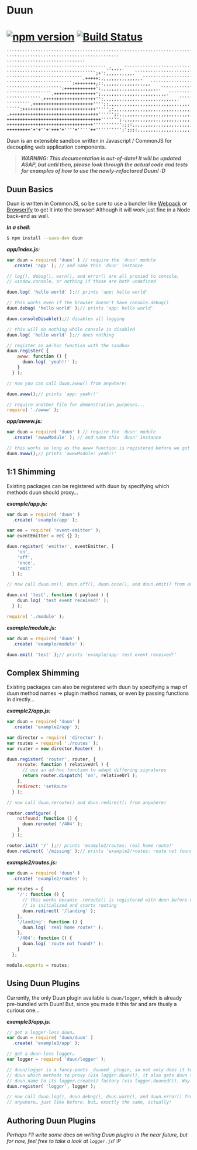 # Duun

#  [![npm version](https://badge.fury.io/js/duun.svg)](http://badge.fury.io/js/duun) [![Build Status](https://travis-ci.org/mattlubner/duun.svg?branch=master)](https://travis-ci.org/mattlubner/duun)

    ``````````````````````````````````````````````````````````````````````````
    ``````````````````````````````````````````` ``````````````````````````````
    ``````````````````````````````````````.:,,,,.`````````````````````````````
    ``````````````````````````````````;+':,,,,,,,,,,.`````````````````````````
    `````````````````````````````.+++++:,,,,,,,,,,,,,,,.``````````````````````
    `````````````````````````:++++++++;::,,,,,,,,,,,,,,,,,,```````````````````
    `````````````````````:++++++++++++':,,,,,,,,,,,,,,,,,,,,,,.```````````````
    `````````````````.++++++++++++++++';,,,,,,,,,,,,,,,,,,,,,,,,,.````````````
    `````````````.++++++++++++++++++++'';,,,,,,,,,,,,,,,,,,,,,,,,,,,,.````````
    `````````.+++++++++++++++++++++++'''';:,,,,,,,,,,,,,,,,,,,,,,,,,,,,,,.````
    `````:++++++++++++++++++++++++++++''''';:,,,,,,,,,,,,,,,,,,,,,,,,,,,,,,,,`
    .++++++++++++++++++++++++++++++++++'''''';:,,,,,,,,,,,,,,,,,,,,,,,,,,,,,,,
    ++++++++++++++++++++++++++++++++++++''''''';:,,,,,,,,,,,,,,,,,,,,,,,,,,,,,
    +++++++++++++++++++++++++++++++++''''''''''';;;:,,,,,,,,,,,,,,,,,,,,,,,,,,
    +++++++++'+'+''+'+++'+''''+'''''++'''''''''';';;;:,,,,,,,,,,,,,,,,,,,,,,,,

Duun is an extensible sandbox written in Javascript / CommonJS for decoupling web application components.


> **_WARNING: This documentation is out-of-date! It will be updated ASAP, but until then, please look through the actual code and tests for examples of how to use the newly-refactored Duun! :D_**


## Duun Basics
Duun is written in CommonJS, so be sure to use a bundler like [Webpack](http://webpack.github.io) or [Browserify](http://browserify.org) to get it into the browser! Although it will work just fine in a Node back-end as well.

_**In a shell:**_
```sh
$ npm install --save-dev duun
```

_**app/index.js:**_
```js
var duun = require( 'duun' ) // require the 'duun' module
  .create( 'app' ); // and name this 'duun' instance

// log(), debug(), warn(), and error() are all proxied to console,
// window.console, or nothing if those are both undefined

duun.log( 'hello world' );// prints 'app: hello world'

// this works even if the browser doesn't have console.debug()
duun.debug( 'hello world' );// prints 'app: hello world'

duun.consoleDisable();// disables all logging

// this will do nothing while console is disabled
duun.log( 'hello world' );// does nothing

// register an ad-hoc function with the sandbox
duun.register( {
    awww: function () {
      duun.log( 'yeah!!' );
    }
  } );

// now you can call duun.awww() from anywhere!

duun.awww();// prints 'app: yeah!!'

// require another file for demonstration purposes...
require( './awww' );
```

_**app/awww.js:**_
```js
var duun = require( 'duun' ) // require the 'duun' module
  .create( 'awwwModule' ); // and name this 'duun' instance

// this works so long as the awww function is registered before we got here
duun.awww();// prints 'awwwModule: yeah!!'

```


## 1:1 Shimming
Existing packages can be registered with duun by specifying which methods duun should proxy…

_**example/app.js:**_
```js
var duun = require( 'duun' )
  .create( 'example/app' );

var ee = require( 'event-emitter' );
var eventEmitter = ee( {} );

duun.register( 'emitter', eventEmitter, [
    'on',
    'off',
    'once',
    'emit'
  ] );

// now call duun.on(), duun.off(), duun.once(), and duun.emit() from anywhere!

duun.on( 'test', function ( payload ) {
    duun.log( 'test event received!' );
  } );

require( './module' );
```

_**example/module.js:**_
```js
var duun = require( 'duun' )
  .create( 'example/module' );

duun.emit( 'test' );// prints 'example/app: test event received!'
```


## Complex Shimming
Existing packages can also be registered with duun by specifying a map of duun method names -> plugin method names, or even by passing functions in directly…

_**example2/app.js:**_
```js
var duun = require( 'duun' )
  .create( 'example2/app' );

var director = require( 'director' );
var routes = require( './routes' );
var router = new director.Router(  );

duun.register( 'router', router, {
    reroute: function ( relativeUrl ) {
      // use an ad-hoc function to adapt differing signatures
      return router.dispatch( 'on', relativeUrl );
    },
    redirect: 'setRoute'
  } );

// now call duun.reroute() and duun.redirect() from anywhere!

router.configure( {
    notfound: function () {
      duun.reroute( '/404' );
    }
  } );

router.init( '/' );// prints 'example2/routes: real home route!'
duun.redirect( '/missing' );// prints 'example2/routes: route not found!'
```

_**example2/routes.js:**_
```js
var duun = require( 'duun' )
  .create( 'example2/routes' );

var routes = {
    '/': function () {
      // this works because .reroute() is registered with duun before director
      // is initialized and starts routing
      duun.redirect( '/landing' );
    },
    '/landing': function () {
      duun.log( 'real home route!' );
    },
    '/404': function () {
      duun.log( 'route not found!' );
    }
  };

module.exports = routes;
```


## Using Duun Plugins
Currently, the only Duun plugin available is `duun/logger`, which is already pre-bundled with Duun! But, since you made it this far and are thusly a curious one…

_**example3/app.js:**_
```js
// get a logger-less duun…
var duun = require( 'duun/duun' )
  .create( 'example3/app' );

// get a duun-less logger…
var logger = require( 'duun/logger' );

// duun/logger is a fancy-pants _duuned_ plugin, so not only does it tell
// duun which methods to proxy (via logger.duun()), it also gets duun to pass
// duun.name to its logger.create() factory (via logger.duuned()). Way rad!
duun.register( 'logger', logger );

// now call duun.log(), duun.debug(), duun.warn(), and duun.error() from
// anywhere… just like before, but… exactly the same, actually!
```


## Authoring Duun Plugins
_Perhaps I'll write some docs on writing Duun plugins in the near future, but for now, feel free to take a look at `logger.js`! :P_
